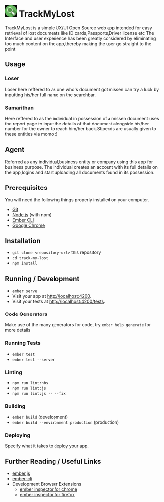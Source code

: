 # ![logo](/public/favicon.ico) TrackMyLost
TrackMyLost is a simple UX/UI Open Source web app intended for easy retrieval of lost documents like ID cards,Passports,Driver license etc
The Interface and user experience has been greatly considered by eliminating too much content on the app,thereby making the user go straight to the point

## Usage

### Loser
Loser here reffered to as one who's document got missen can try a luck by inputting his/her full name on the searchbar.

### Samarithan
Here reffered to as the individual in possession of a missen document uses the report page to input the details of that document alongside his/her number for the owner to reach him/her back.Stipends are usually given to these entities via momo :)

## Agent
Referred as any individual,business entity or company using this app for business purpose.
The individual creates an account with its full details on the app,logins and start uploading all documents found in its possession.

## Prerequisites

You will need the following things properly installed on your computer.

* [Git](https://git-scm.com/)
* [Node.js](https://nodejs.org/) (with npm)
* [Ember CLI](https://ember-cli.com/)
* [Google Chrome](https://google.com/chrome/)

## Installation

* `git clone <repository-url>` this repository
* `cd track-my-lost`
* `npm install`

## Running / Development

* `ember serve`
* Visit your app at [http://localhost:4200](http://localhost:4200).
* Visit your tests at [http://localhost:4200/tests](http://localhost:4200/tests).

### Code Generators

Make use of the many generators for code, try `ember help generate` for more details

### Running Tests

* `ember test`
* `ember test --server`

### Linting

* `npm run lint:hbs`
* `npm run lint:js`
* `npm run lint:js -- --fix`

### Building

* `ember build` (development)
* `ember build --environment production` (production)

### Deploying

Specify what it takes to deploy your app.

## Further Reading / Useful Links

* [ember.js](https://emberjs.com/)
* [ember-cli](https://ember-cli.com/)
* Development Browser Extensions
  * [ember inspector for chrome](https://chrome.google.com/webstore/detail/ember-inspector/bmdblncegkenkacieihfhpjfppoconhi)
  * [ember inspector for firefox](https://addons.mozilla.org/en-US/firefox/addon/ember-inspector/)
